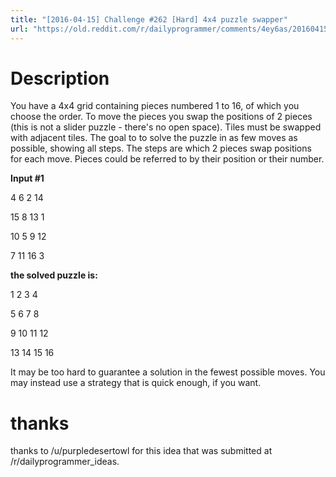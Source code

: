 ```yaml
---
title: "[2016-04-15] Challenge #262 [Hard] 4x4 puzzle swapper"
url: "https://old.reddit.com/r/dailyprogrammer/comments/4ey6as/20160415_challenge_262_hard_4x4_puzzle_swapper/"
---
```


# Description

You have a 4x4 grid containing pieces numbered 1 to 16, of which you choose the order. To move the pieces you swap the positions of 2 pieces (this is not a slider puzzle - there's no open space).  Tiles must be swapped with adjacent tiles. The goal to to solve the puzzle in as few moves as possible, showing all steps. The steps are which 2 pieces swap positions for each move. Pieces could be referred to by their position or their number.

**Input #1**



4 6 2 14

15 8 13 1

10 5 9 12

7 11 16 3

**the solved puzzle is:**

1 2 3 4

5 6 7 8

9 10 11 12

13 14 15 16

It may be too hard to guarantee a solution in the fewest possible moves.  You may instead use a strategy that is quick enough, if you want.

# thanks 

thanks to /u/purpledesertowl for this idea that was submitted at /r/dailyprogrammer_ideas.
